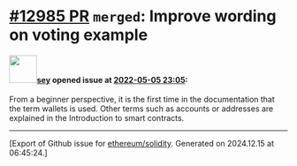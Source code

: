 # [\#12985 PR](https://github.com/ethereum/solidity/pull/12985) `merged`: Improve wording on voting example

#### <img src="https://avatars.githubusercontent.com/u/658675?u=54f856fa51ef9e7501b48eb9786d1500ba86a4f2&v=4" width="50">[sey](https://github.com/sey) opened issue at [2022-05-05 23:05](https://github.com/ethereum/solidity/pull/12985):

From a beginner perspective, it is the first time in the documentation that the term wallets is used. 
Other terms such as accounts or addresses are explained in the Introduction to smart contracts.




-------------------------------------------------------------------------------



[Export of Github issue for [ethereum/solidity](https://github.com/ethereum/solidity). Generated on 2024.12.15 at 06:45:24.]
